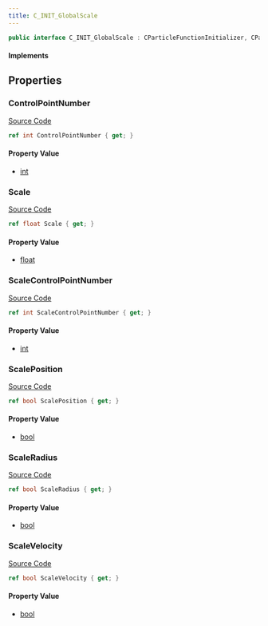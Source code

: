 ```yaml
---
title: C_INIT_GlobalScale
---
```


```csharp
public interface C_INIT_GlobalScale : CParticleFunctionInitializer, CParticleFunction, ISchemaClass<CParticleFunction>, ISchemaClass<CParticleFunctionInitializer>, ISchemaClass<C_INIT_GlobalScale>, ISchemaField, ISchemaClass, INativeHandle
```

#### Implements

## Properties

### ControlPointNumber

[Source Code](https://github.com/swiftly-solution/swiftlys2/blob/beta/managed/src/SwiftlyS2.Generated/Schemas/Interfaces/C_INIT_GlobalScale.cs#L20)

```csharp
ref int ControlPointNumber { get; }
```

#### Property Value

- [int](https://learn.microsoft.com/dotnet/api/system.int32)

### Scale

[Source Code](https://github.com/swiftly-solution/swiftlys2/blob/beta/managed/src/SwiftlyS2.Generated/Schemas/Interfaces/C_INIT_GlobalScale.cs#L16)

```csharp
ref float Scale { get; }
```

#### Property Value

- [float](https://learn.microsoft.com/dotnet/api/system.single)

### ScaleControlPointNumber

[Source Code](https://github.com/swiftly-solution/swiftlys2/blob/beta/managed/src/SwiftlyS2.Generated/Schemas/Interfaces/C_INIT_GlobalScale.cs#L18)

```csharp
ref int ScaleControlPointNumber { get; }
```

#### Property Value

- [int](https://learn.microsoft.com/dotnet/api/system.int32)

### ScalePosition

[Source Code](https://github.com/swiftly-solution/swiftlys2/blob/beta/managed/src/SwiftlyS2.Generated/Schemas/Interfaces/C_INIT_GlobalScale.cs#L24)

```csharp
ref bool ScalePosition { get; }
```

#### Property Value

- [bool](https://learn.microsoft.com/dotnet/api/system.boolean)

### ScaleRadius

[Source Code](https://github.com/swiftly-solution/swiftlys2/blob/beta/managed/src/SwiftlyS2.Generated/Schemas/Interfaces/C_INIT_GlobalScale.cs#L22)

```csharp
ref bool ScaleRadius { get; }
```

#### Property Value

- [bool](https://learn.microsoft.com/dotnet/api/system.boolean)

### ScaleVelocity

[Source Code](https://github.com/swiftly-solution/swiftlys2/blob/beta/managed/src/SwiftlyS2.Generated/Schemas/Interfaces/C_INIT_GlobalScale.cs#L26)

```csharp
ref bool ScaleVelocity { get; }
```

#### Property Value

- [bool](https://learn.microsoft.com/dotnet/api/system.boolean)

